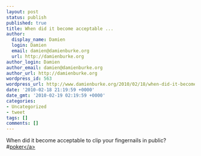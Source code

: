 ```yaml
---
layout: post
status: publish
published: true
title: When did it become acceptable ...
author:
  display_name: Damien
  login: Damien
  email: damien@damienburke.org
  url: http://damienburke.org
author_login: Damien
author_email: damien@damienburke.org
author_url: http://damienburke.org
wordpress_id: 563
wordpress_url: http://www.damienburke.org/2010/02/18/when-did-it-become-acceptable/
date: '2010-02-18 21:19:59 +0000'
date_gmt: '2010-02-19 02:19:59 +0000'
categories:
- Uncategorized
- tweet
tags: []
comments: []
---
```

<p>When did it become acceptable to clip your fingernails in public? #<a href="http:&#47;&#47;search.twitter.com&#47;search?q=%23poker" class="aktt_hashtag">poker<&#47;a></p>
